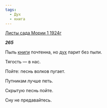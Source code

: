 ```yaml
---
tags:
  - Дух
  - книга
---
```

[Листы сада Мории 1 1924г](https://127.0.0.1:4002/agni/1924)

___265___

Пыль [книги](../../../tags/#книга) почтенна, но [дух](../../../tags/#Дух) парит без пыли.   

Тягость — в нас.   

Пойте: песнь волков пугает.   

Путникам лучше петь.   

Скрытую песнь пойте.   

Сну не предавайтесь.   

